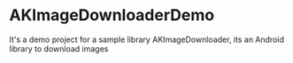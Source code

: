 # AKImageDownloaderDemo
It's a demo project for a sample library AKImageDownloader, its an Android library to download images
